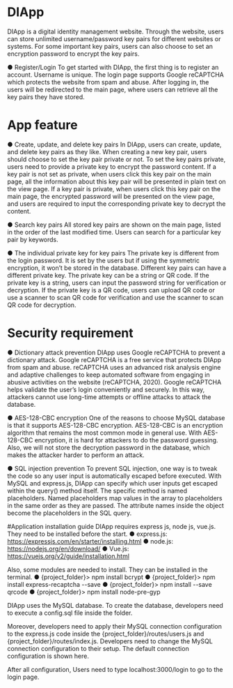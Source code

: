# DIApp
DIApp is a digital identity management website. Through the website, users can store unlimited username/password key pairs for different websites or systems. For some important key pairs, users can also choose to set an encryption password to encrypt the key pairs.

●	Register/Login
To get started with DIApp, the first thing is to register an account. Username is unique. The login page supports Google reCAPTCHA which protects the website from spam and abuse. After logging in, the users will be redirected to the main page, where users can retrieve all the key pairs they have stored.

# App feature
●	Create, update, and delete key pairs
In DIApp, users can create, update, and delete key pairs as they like. When creating a new key pair, users should choose to set the key pair private or not. To set the key pairs private, users need to provide a private key to encrypt the password content. If a key pair is not set as private, when users click this key pair on the main page, all the information about this key pair will be presented in plain text on the view page. If a key pair is private, when users click this key pair on the main page, the encrypted password will be presented on the view page, and users are required to input the corresponding private key to decrypt the content.

●	Search key pairs
All stored key pairs are shown on the main page, listed in the order of the last modified time. Users can search for a particular key pair by keywords.

●	The individual private key for key pairs 
The private key is different from the login password. It is set by the users but if using the symmetric encryption, it won’t be stored in the database. Different key pairs can have a different private key. The private key can be a string or QR code. If the private key is a string, users can input the password string for verification or decryption. If the private key is a QR code, users can upload QR code or use a scanner to scan QR code for verification and use the scanner to scan QR code for decryption.

# Security requirement
●	Dictionary attack prevention
DIApp uses Google reCAPTCHA to prevent a dictionary attack. Google reCAPTCHA is a free service that protects DIApp from spam and abuse. reCAPTCHA uses an advanced risk analysis engine and adaptive challenges to keep automated software from engaging in abusive activities on the website (reCAPTCHA, 2020). Google reCAPTCHA helps validate the user’s login conveniently and securely. In this way, attackers cannot use long-time attempts or offline attacks to attack the database.

●	AES-128-CBC encryption
One of the reasons to choose MySQL database is that it supports AES-128-CBC encryption. AES-128-CBC is an encryption algorithm that remains the most common mode in general use. With AES-128-CBC encryption, it is hard for attackers to do the password guessing. Also, we will not store the decryption password in the database, which makes the attacker harder to perform an attack.

●	SQL injection prevention
To prevent SQL injection, one way is to tweak the code so any user input is automatically escaped before executed. With MySQL and express.js, DIApp can specify which user inputs get escaped within the query() method itself. The specific method is named placeholders. Named placeholders map values in the array to placeholders in the same order as they are passed. The attribute names inside the object become the placeholders in the SQL query.

#Application installation guide
DIApp requires express js, node js, vue.js. They need to be installed before the start. 
●	express.js: https://expressjs.com/en/starter/installing.html
●	node.js: https://nodejs.org/en/download/
●	Vue.js: https://vuejs.org/v2/guide/installation.html

Also, some modules are needed to install. They can be installed in the terminal.
●	{project_folder}> npm install bcrypt
●	{project_folder}> npm install express-recaptcha --save
●	{project_folder}> npm install --save qrcode
●	{project_folder}> npm install node-pre-gyp

DIApp uses the MySQL database. To create the database, developers need to execute a config.sql file inside the folder.

Moreover, developers need to apply their MySQL connection configuration to the express.js code inside the {project_folder}/routes/users.js and {project_folder}/routes/index.js. Developers need to change the MySQL connection configuration to their setup. The default connection configuration is shown here.

After all configuration, Users need to type localhost:3000/login to go to the login page.
